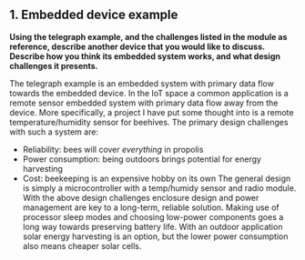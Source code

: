 ## **1. Embedded device example**
**Using the telegraph example, and the challenges listed in the module as reference, describe another device that you would like to discuss. Describe how you think its embedded system works, and what design challenges it presents.**


The telegraph example is an embedded system with primary data flow towards the embedded device.
In the IoT space a common application is a remote sensor embedded system with primary data flow away from the device.
More specifically, a project I have put some thought into is a remote temperature/humidity sensor for beehives.
The primary design challenges with such a system are:
- Reliability: bees will cover *everything* in propolis
- Power consumption: being outdoors brings potential for energy harvesting
- Cost: beekeeping is an expensive hobby on its own
The general design is simply a microcontroller with a temp/humidy sensor and radio module.
With the above design challenges enclosure design and power management are key to a long-term, reliable solution.
Making use of processor sleep modes and choosing low-power components goes a long way towards preserving battery life.
With an outdoor application solar energy harvesting is an option, but the lower power consumption also means cheaper solar cells.
